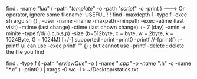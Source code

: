 find . -name "*lua*" \( -path "*template*" -o -path "*script*" -o -print \)
---> Or operator, ignore some filename! USEFUL!!!!
find -maxdepth 1 -type f -exec sh argu.sh {} \;
-user -name -iname -maxpath -minpath -exec
-atime (last visit) -mtime (last change) -ctime (last chown change) +- 7 (day)
-amin -> minite
-type f/d/ (l,c,b,s,p)
-size (b=512byte, c = byte, w = 2byte, k = 1024Byte, G = 1024M) [+/-] supported
-print -print0 -printf  //-fprint(f) : -printf
//I can use -exec printf "" {} \; but cannot use -printf
-delete : delete the file you find

find . -type f \( -path "*erviewQue*" -o \( -name "*.cpp" -o -name "*.h" -o -name "*.c" \) -print0 \) | xargs -0 wc -l > ~/Desktop/statics.txt 